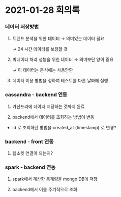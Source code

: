 # 2021-01-28 회의록

### 데이터 저장방법

1. 트렌드 분석을 위한 데이터 → 의미있는 데이터 필요

   → 24 시간 데이터를 보장할 것

1. 빅데이터 처리 성능을 위한 데이터 → 의미보단 양이 중요

   → 이 데이터는 분석에는 사용안함

1. 데이터 이용 방법을 정하여 테스트를 다른 날짜에 실행

### cassandra - backend 연동

1. 카산드라에 데이터 저장하는 것까지 완료

1. backend에서 데이터를 조회하는 방법이 변동

- id 로 조회하던 방법을 created_at (timestamp) 로 변경?

### backend - front 연동

1. 웹소켓 연결이 되는지?

### spark - backend 연동

1. spark에서 계산한 통계량을 mongo DB에 저장

1. backend에서 이를 주기적으로 조회

